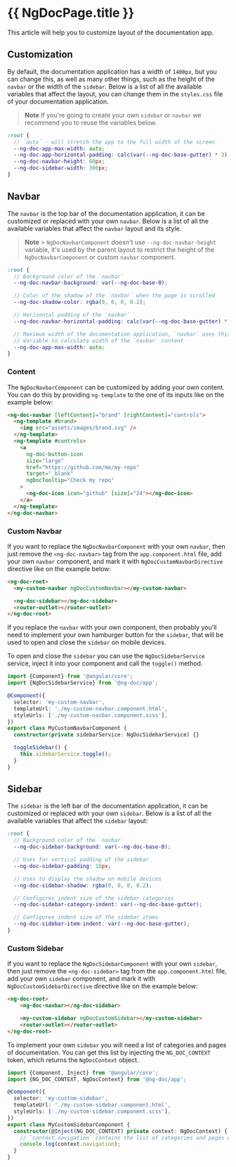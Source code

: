 # {{ NgDocPage.title }}

This article will help you to customize layout of the documentation app.

## Customization

By default, the documentation application has a width of `1400px`, but you can change this, as well
as
many other things, such as the height of the `navbar` or the width of the `sidebar`. Below is a list
of
all the available variables that affect the layout, you can change them in the `styles.css` file of
your documentation application.

> **Note**
> If you're going to create your own `sidebar` or `navbar` we recommend you to reuse
> the variables below.

```scss fileName="styles.css"
:root {
  // `auto` - will stretch the app to the full width of the screen
  --ng-doc-app-max-width: auto;
  --ng-doc-app-horizontal-padding: calc(var(--ng-doc-base-gutter) * 3);
  --ng-doc-navbar-height: 60px;
  --ng-doc-sidebar-width: 300px;
}
```

## Navbar

The `navbar` is the top bar of the documentation application, it can be customized or replaced with
your own `navbar`. Below is a list of all the available variables that affect the `navbar` layout
and its style.

> **Note** > `NgDocNavbarComponent` doesn't use `--ng-doc-navbar-height` variable, it's used by the
> parent layout
> to restrict the height of the `NgDocNavbarComponent` or custom `navbar` component.

```scss fileName="styles.css"
:root {
  // Background color of the `navbar`
  --ng-doc-navbar-background: var(--ng-doc-base-0);

  // Color of the shadow of the `navbar` when the page is scrolled
  --ng-doc-shadow-color: rgba(0, 0, 0, 0.2);

  // Horizontal padding of the `navbar`
  --ng-doc-navbar-horizontal-padding: calc(var(--ng-doc-base-gutter) * 3);

  // Maximum width of the documentation application, `navbar` uses this
  // Variable to calculate width of the `navbar` content
  --ng-doc-app-max-width: auto;
}
```

### Content

The `NgDocNavbarComponent` can be customized by adding your own content. You can do this
by providing `ng-template` to the one of its inputs like on the example below:

```html fileName="app.component.html"
<ng-doc-navbar [leftContent]="brand" [rightContent]="controls">
  <ng-template #brand>
    <img src="assets/images/brand.svg" />
  </ng-template>
  <ng-template #controls>
    <a
      ng-doc-button-icon
      size="large"
      href="https://github.com/me/my-repo"
      target="_blank"
      ngDocTooltip="Check my repo"
    >
      <ng-doc-icon icon="github" [size]="24"></ng-doc-icon>
    </a>
  </ng-template>
</ng-doc-navbar>
```

### Custom Navbar

If you want to replace the `NgDocNavbarComponent` with your own `navbar`, then just remove the
`<ng-doc-navbar>` tag from the `app.component.html` file, add your own `navbar` component,
and mark it with `NgDocCustomNavbarDirective` directive like on the example below:

```html fileName="app.component.html"
<ng-doc-root>
  <my-custom-navbar ngDocCustomNavbar></my-custom-navbar>

  <ng-doc-sidebar></ng-doc-sidebar>
  <router-outlet></router-outlet>
</ng-doc-root>
```

If you replace the `navbar` with your own component, then probably you'll need to implement
your own hamburger button for the `sidebar`, that will be used to open and close the `sidebar`
on mobile devices.

To open and close the `sidebar` you can use the `NgDocSidebarService` service, inject it into your
component and call the `toggle()` method.

```typescript fileName="my-custom-navbar.component.ts"
import {Component} from '@angular/core';
import {NgDocSidebarService} from '@ng-doc/app';

@Component({
  selector: 'my-custom-navbar',
  templateUrl: './my-custom-navbar.component.html',
  styleUrls: ['./my-custom-navbar.component.scss'],
})
export class MyCustomNavbarComponent {
  constructor(private sidebarService: NgDocSidebarService) {}

  toggleSidebar() {
    this.sidebarService.toggle();
  }
}
```

## Sidebar

The `sidebar` is the left bar of the documentation application, it can be customized or replaced
with
your own `sidebar`. Below is a list of all the available variables that affect the `sidebar` layout:

```scss fileName="styles.css"
:root {
  // Background color of the `navbar`
  --ng-doc-sidebar-background: var(--ng-doc-base-0);

  // Uses for vertical padding of the sidebar
  --ng-doc-sidebar-padding: 16px;

  // Uses to display the shadow on mobile devices
  --ng-doc-sidebar-shadow: rgba(0, 0, 0, 0.2);

  // Configures indent size of the sidebar categories
  --ng-doc-sidebar-category-indent: var(--ng-doc-base-gutter);

  // Configures indent size of the sidebar items
  --ng-doc-sidebar-item-indent: var(--ng-doc-base-gutter);
}
```

### Custom Sidebar

If you want to replace the `NgDocSidebarComponent` with your own `sidebar`, then just remove the
`<ng-doc-sidebar>` tag from the `app.component.html` file, add your own `sidebar` component,
and mark it with `NgDocCustomSidebarDirective` directive like on the example below:

```html fileName="app.component.html"
<ng-doc-root>
    <ng-doc-navbar></ng-doc-sidebar>

    <my-custom-sidebar ngDocCustomSidebar></my-custom-sidebar>
    <router-outlet></router-outlet>
</ng-doc-root>
```

To implement your own `sidebar` you will need a list of categories and pages of documentation.
You can get this list by injecting the `NG_DOC_CONTEXT` token, which returns the `NgDocContext`
object.

```typescript fileName="my-custom-sidebar.component.ts"
import {Component, Inject} from '@angular/core';
import {NG_DOC_CONTEXT, NgDocContext} from '@ng-doc/app';

@Component({
  selector: 'my-custom-sidebar',
  templateUrl: './my-custom-sidebar.component.html',
  styleUrls: ['./my-custom-sidebar.component.scss'],
})
export class MyCustomSidebarComponent {
  constructor(@Inject(NG_DOC_CONTEXT) private context: NgDocContext) {
    // `context.navigation` contains the list of categories and pages of documentation
    console.log(context.navigation);
  }
}
```
